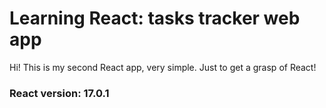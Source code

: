 # Learning React: tasks tracker web app
Hi! This is my second React app, very simple. Just to get a grasp of React!
### React version: 17.0.1
